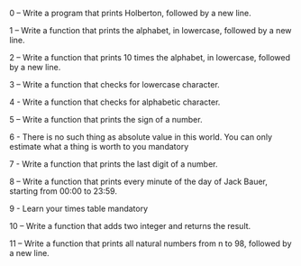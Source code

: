 0 – Write a program that prints Holberton, followed by a new line.

1 – Write a function that prints the alphabet, in lowercase, followed by a new line.

2 – Write a function that prints 10 times the alphabet, in lowercase, followed by a new line.

3 – Write a function that checks for lowercase character.

4 - Write a function that checks for alphabetic character.

5 – Write a function that prints the sign of a number.

6 -  There is no such thing as absolute value in this world. You can only estimate what a thing is worth to you mandatory

7 -  Write a function that prints the last digit of a number.

8 – Write a function that prints every minute of the day of Jack Bauer, starting from 00:00 to 23:59.

9 -  Learn your times table mandatory

10 – Write a function that adds two integer and returns the result.

11 – Write a function that prints all natural numbers from n to 98, followed by a new line. 
